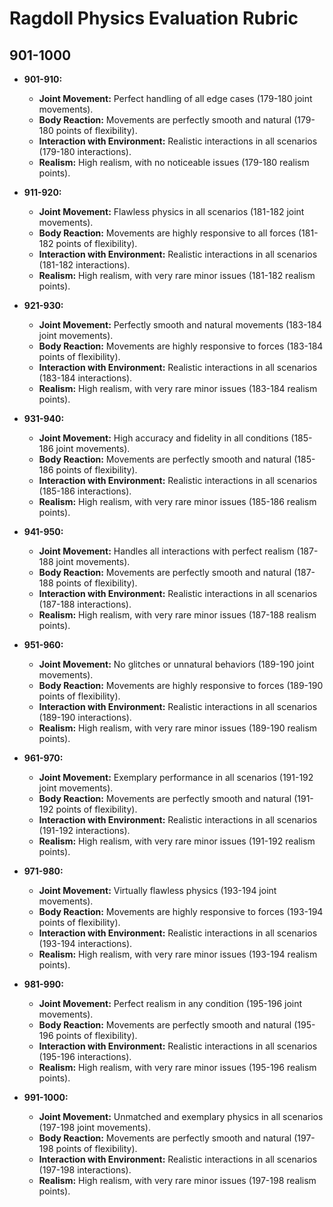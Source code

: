 
# Ragdoll Physics Evaluation Rubric

## 901-1000
- **901-910:**
  - **Joint Movement:** Perfect handling of all edge cases (179-180 joint movements).
  - **Body Reaction:** Movements are perfectly smooth and natural (179-180 points of flexibility).
  - **Interaction with Environment:** Realistic interactions in all scenarios (179-180 interactions).
  - **Realism:** High realism, with no noticeable issues (179-180 realism points).

- **911-920:**
  - **Joint Movement:** Flawless physics in all scenarios (181-182 joint movements).
  - **Body Reaction:** Movements are highly responsive to all forces (181-182 points of flexibility).
  - **Interaction with Environment:** Realistic interactions in all scenarios (181-182 interactions).
  - **Realism:** High realism, with very rare minor issues (181-182 realism points).

- **921-930:**
  - **Joint Movement:** Perfectly smooth and natural movements (183-184 joint movements).
  - **Body Reaction:** Movements are highly responsive to forces (183-184 points of flexibility).
  - **Interaction with Environment:** Realistic interactions in all scenarios (183-184 interactions).
  - **Realism:** High realism, with very rare minor issues (183-184 realism points).

- **931-940:**
  - **Joint Movement:** High accuracy and fidelity in all conditions (185-186 joint movements).
  - **Body Reaction:** Movements are perfectly smooth and natural (185-186 points of flexibility).
  - **Interaction with Environment:** Realistic interactions in all scenarios (185-186 interactions).
  - **Realism:** High realism, with very rare minor issues (185-186 realism points).

- **941-950:**
  - **Joint Movement:** Handles all interactions with perfect realism (187-188 joint movements).
  - **Body Reaction:** Movements are perfectly smooth and natural (187-188 points of flexibility).
  - **Interaction with Environment:** Realistic interactions in all scenarios (187-188 interactions).
  - **Realism:** High realism, with very rare minor issues (187-188 realism points).

- **951-960:**
  - **Joint Movement:** No glitches or unnatural behaviors (189-190 joint movements).
  - **Body Reaction:** Movements are highly responsive to forces (189-190 points of flexibility).
  - **Interaction with Environment:** Realistic interactions in all scenarios (189-190 interactions).
  - **Realism:** High realism, with very rare minor issues (189-190 realism points).

- **961-970:**
  - **Joint Movement:** Exemplary performance in all scenarios (191-192 joint movements).
  - **Body Reaction:** Movements are perfectly smooth and natural (191-192 points of flexibility).
  - **Interaction with Environment:** Realistic interactions in all scenarios (191-192 interactions).
  - **Realism:** High realism, with very rare minor issues (191-192 realism points).

- **971-980:**
  - **Joint Movement:** Virtually flawless physics (193-194 joint movements).
  - **Body Reaction:** Movements are highly responsive to forces (193-194 points of flexibility).
  - **Interaction with Environment:** Realistic interactions in all scenarios (193-194 interactions).
  - **Realism:** High realism, with very rare minor issues (193-194 realism points).

- **981-990:**
  - **Joint Movement:** Perfect realism in any condition (195-196 joint movements).
  - **Body Reaction:** Movements are perfectly smooth and natural (195-196 points of flexibility).
  - **Interaction with Environment:** Realistic interactions in all scenarios (195-196 interactions).
  - **Realism:** High realism, with very rare minor issues (195-196 realism points).

- **991-1000:**
  - **Joint Movement:** Unmatched and exemplary physics in all scenarios (197-198 joint movements).
  - **Body Reaction:** Movements are perfectly smooth and natural (197-198 points of flexibility).
  - **Interaction with Environment:** Realistic interactions in all scenarios (197-198 interactions).
  - **Realism:** High realism, with very rare minor issues (197-198 realism points).
